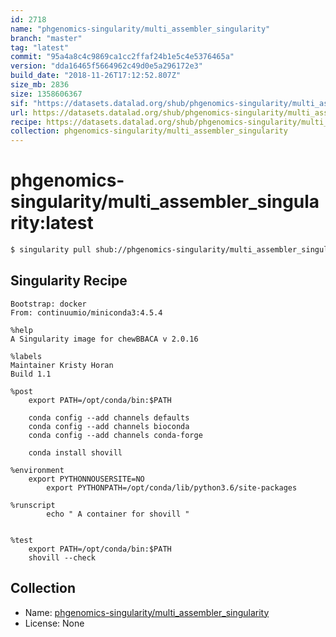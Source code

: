 ```yaml
---
id: 2718
name: "phgenomics-singularity/multi_assembler_singularity"
branch: "master"
tag: "latest"
commit: "95a4a8c4c9869ca1cc2ffaf24b1e5c4e5376465a"
version: "dda16465f5664962c49d0e5a296172e3"
build_date: "2018-11-26T17:12:52.807Z"
size_mb: 2836
size: 1358606367
sif: "https://datasets.datalad.org/shub/phgenomics-singularity/multi_assembler_singularity/latest/2018-11-26-95a4a8c4-dda16465/dda16465f5664962c49d0e5a296172e3.simg"
url: https://datasets.datalad.org/shub/phgenomics-singularity/multi_assembler_singularity/latest/2018-11-26-95a4a8c4-dda16465/
recipe: https://datasets.datalad.org/shub/phgenomics-singularity/multi_assembler_singularity/latest/2018-11-26-95a4a8c4-dda16465/Singularity
collection: phgenomics-singularity/multi_assembler_singularity
---
```


# phgenomics-singularity/multi_assembler_singularity:latest

```bash
$ singularity pull shub://phgenomics-singularity/multi_assembler_singularity:latest
```

## Singularity Recipe

```singularity
Bootstrap: docker
From: continuumio/miniconda3:4.5.4

%help
A Singularity image for chewBBACA v 2.0.16

%labels
Maintainer Kristy Horan
Build 1.1

%post
	export PATH=/opt/conda/bin:$PATH

	conda config --add channels defaults
	conda config --add channels bioconda
	conda config --add channels conda-forge

	conda install shovill

%environment
	export PYTHONNOUSERSITE=NO
        export PYTHONPATH=/opt/conda/lib/python3.6/site-packages

%runscript
        echo " A container for shovill "
        

%test
	export PATH=/opt/conda/bin:$PATH
	shovill --check
```

## Collection

 - Name: [phgenomics-singularity/multi_assembler_singularity](https://github.com/phgenomics-singularity/multi_assembler_singularity)
 - License: None

